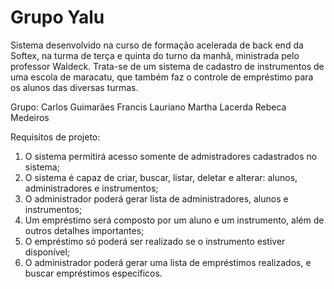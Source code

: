 # Grupo Yalu

Sistema desenvolvido na curso de formação acelerada de back end da Softex, na turma de terça e quinta do turno da manhã, ministrada pelo professor Waldeck.
Trata-se de um sistema de cadastro de instrumentos de uma escola de maracatu, que também faz o controle de empréstimo para os alunos das diversas turmas.

Grupo:
Carlos Guimarães
Francis Lauriano
Martha Lacerda
Rebeca Medeiros

Requisitos de projeto:
1. O sistema permitirá acesso somente de admistradores cadastrados no sistema;
2. O sistema é capaz de criar, buscar, listar, deletar e alterar: alunos, administradores e instrumentos;
3. O administrador poderá gerar lista de administradores, alunos e instrumentos;
4. Um empréstimo será composto por um aluno e um instrumento, além de outros detalhes importantes;
5. O empréstimo só poderá ser realizado se o instrumento estiver disponível;
6. O administrador poderá gerar uma lista de empréstimos realizados, e buscar empréstimos específicos.
  
